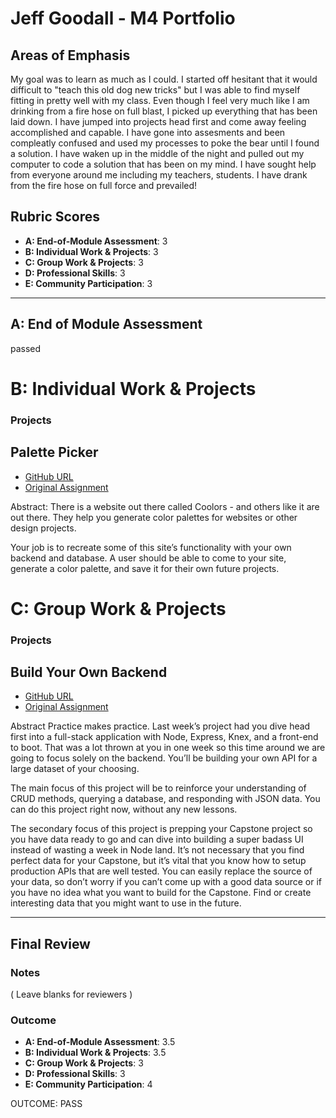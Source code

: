 # Jeff Goodall - M4 Portfolio

## Areas of Emphasis

My goal was to learn as much as I could. I started off hesitant that it would difficult to "teach this old dog new tricks" but I was able to find myself fitting in pretty well with my class. Even though I feel very much like I am drinking from a fire hose on full blast, I picked up everything that has been laid down. I have jumped into projects head first and come away feeling accomplished and capable. I have gone into assesments and been compleatly confused and used my processes to poke the bear until I found a solution. I have waken up in the middle of the night and pulled out my computer to code a solution that has been on my mind. I have sought help from everyone around me including my teachers, students. I have drank from the fire hose on full force and prevailed!

## Rubric Scores

* **A: End-of-Module Assessment**: 3
* **B: Individual Work & Projects**: 3
* **C: Group Work & Projects**: 3
* **D: Professional Skills**: 3
* **E: Community Participation**: 3

-----------------------

## A: End of Module Assessment

passed

# B: Individual Work & Projects

### Projects

## Palette Picker

* [GitHub URL](https://github.com/goodalls/palette-picker)
* [Original Assignment](http://frontend.turing.io/projects/palette-picker.html)

Abstract:
There is a website out there called Coolors - and others like it are out there. They help you generate color palettes for websites or other design projects.

Your job is to recreate some of this site’s functionality with your own backend and database. A user should be able to come to your site, generate a color palette, and save it for their own future projects.



# C: Group Work & Projects

### Projects

## Build Your Own Backend

* [GitHub URL](https://github.com/goodalls/byob)
* [Original Assignment](http://frontend.turing.io/projects/build-your-own-backend.html)

Abstract
Practice makes practice. Last week’s project had you dive head first into a full-stack application with Node, Express, Knex, and a front-end to boot. That was a lot thrown at you in one week so this time around we are going to focus solely on the backend. You’ll be building your own API for a large dataset of your choosing.

The main focus of this project will be to reinforce your understanding of CRUD methods, querying a database, and responding with JSON data. You can do this project right now, without any new lessons.

The secondary focus of this project is prepping your Capstone project so you have data ready to go and can dive into building a super badass UI instead of wasting a week in Node land. It’s not necessary that you find perfect data for your Capstone, but it’s vital that you know how to setup production APIs that are well tested. You can easily replace the source of your data, so don’t worry if you can’t come up with a good data source or if you have no idea what you want to build for the Capstone. Find or create interesting data that you might want to use in the future.




------------------

## Final Review

### Notes

( Leave blanks for reviewers )

### Outcome


* **A: End-of-Module Assessment**: 3.5
* **B: Individual Work & Projects**: 3.5
* **C: Group Work & Projects**: 3
* **D: Professional Skills**: 3
* **E: Community Participation**: 4

OUTCOME: PASS
